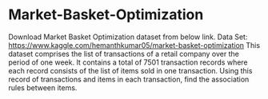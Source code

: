 # Market-Basket-Optimization

Download Market Basket Optimization dataset from below link.
Data Set: https://www.kaggle.com/hemanthkumar05/market-basket-optimization
This dataset comprises the list of transactions of a retail company over the period of one week. It
contains a total of 7501 transaction records where each record consists of the list of items sold in
one transaction. Using this record of transactions and items in each transaction, find the
association rules between items.
